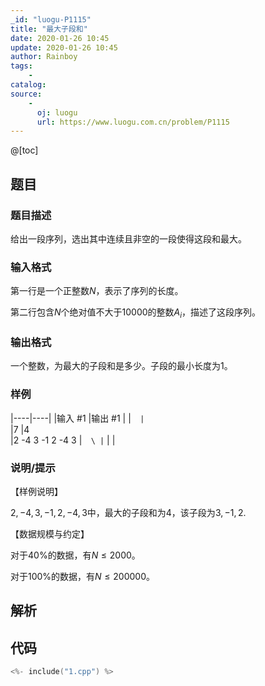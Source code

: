 ```yaml
---
_id: "luogu-P1115"
title: "最大子段和"
date: 2020-01-26 10:45
update: 2020-01-26 10:45
author: Rainboy
tags:
    - 
catalog: 
source: 
    - 
      oj: luogu
      url: https://www.luogu.com.cn/problem/P1115
---
```


@[toc]

## 题目



### 题目描述

给出一段序列，选出其中连续且非空的一段使得这段和最大。




### 输入格式
第一行是一个正整数$N$，表示了序列的长度。

第二行包含$N$个绝对值不大于$10000$的整数$A_i$，描述了这段序列。




### 输出格式

一个整数，为最大的子段和是多少。子段的最小长度为$1$。




### 样例

|----|----|
|输入 #1  |输出 #1  |
|```  |```  \
|7  |4  \
|2 -4 3 -1 2 -4 3  |```  \
|```  |   |



### 说明/提示
【样例说明】

$2,-4,3,-1,2,-4,3$中，最大的子段和为4，该子段为$3,-1,2$.

【数据规模与约定】

对于$40\%$的数据，有$N ≤ 2000$。

对于$100\%$的数据，有$N ≤ 200000$。



## 解析


## 代码

```c
<%- include("1.cpp") %>
```
